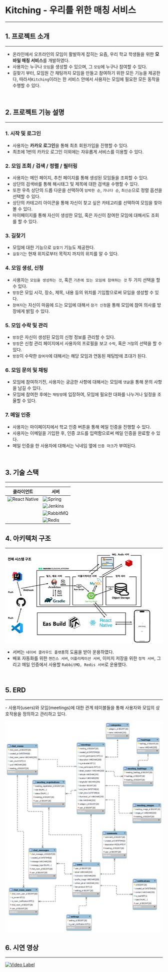 # Kitching - 우리를 위한 매칭 서비스
<hr>

## 1. 프로젝트 소개
<hr>

- 온라인에서 오프라인의 모임이 활발하게 잡히는 요즘, 우리 학교 학생들을 위한 **모바일 매칭 서비스**를 개발하였다.
- 사용자는 누구나 `모임`을 생성할 수 있으며, 그 `모임`에 누구나 참여할 수 있다.
- 길찾기 부터, 모임원 간 채팅까지 모임을 만들고 참여하기 위한 모든 기능을 제공한다, 따라서`Kitching`이라는 한 서비스 안에서 사용자는 모임에 필요한 모든 동작을 수행할 수 있다. 

<br>

## 2. 프로젝트 기능 설명

<hr>


### 1. 시작 및 로그인
- 사용자는 **카카오 로그인**을 통해 최초 회원가입을 진행할 수 있다.
- 최초에 1번의 카카오 로그인 이외에는 자유롭게 서비스를 이용할 수 있다.

### 2. 모임 조회 / 검색 / 정렬 / 필터링
- 사용자는 메인 페이지, 추천 페이지를 통해 생성된 모임들을 조회할 수 있다.
- 상단의 검색바를 통해 해시태그 및 제목에 대한 검색을 수행할 수 있다.
- 또한 우측 상단의 드롭 다운을 선택하여 `임박한 순`, `가나다 순`, `최신순`으로 정렬 옵션을 선택할 수 있다.
- 상단의 카테고리 아이콘을 통해 자신이 찾고 싶은 카테고리를 선택하여 모임을 찾아볼 수 있다.
- 마이페이지를 통해 자신이 생성한 모임, 혹은 자신이 참여한 모임에 대해서도 조회를 할 수 있다.

### 3. 길찾기
- 모임에 대한 기능으로 `길찾기` 기능도 제공한다.
- `길찾기`는 현재 위치로부터 목적지 까지의 위치를 알 수 있다.

### 4. 모임 생성, 신청
- 사용자는 `모임을 생성하는 것`, 혹은 `기존에 있는 모임에 참여하는 것` 두 가지 선택을 할 수 있다.
- `방장`은 모임 시각, 장소, 제목, 내용 등의 위치를 기입함으로써 모임을 생성할 수 있다.
- `참여자`는 자신이 마음에 드는 모임에 대해서 `참가 신청`을 통해 모임에 참여 의사를 방장에게 밝힐 수 있다.

### 5. 모임 수락 및 관리
- `방장`은 자신이 생성된 모임의 신청 정보를 관리할 수 있다.
- `방장`은 신청 관리 페이지에서 사용자의 프로필을 보고 `수락`, 혹은 `거절`의 선택을 할 수 있다.
- `방장`이 수락한 `참여자`에 대해서는 해당 모임과 연동된 채팅방에 초대가 된다.

### 6. 모임 문의 및 채팅
- 모임에 참여하기전, 사용자는 궁금한 사항에 대해서는 모임에 `댓글`을 통해 문의 사항을 남길 수 있다.
- 모임에 참여한 후에는 `채팅방`에 입장하여, 모임에 필요한 대화를 나누거나 일정을 조율할 수 있다.

### 7. 메일 인증
- 사용자는 마이페이지에서 학교 인증 버튼을 통해 메일 인증을 진행할 수 있다.
- 사용자는 이메일을 기입한 후, 인증 코드를 입력함으로써 메일 인증을 완료할 수 있다.
- 메일 인증을 한 사용자에 대해서는 닉네임 옆에 `인증 마크`가 부여된다.

<br>

## 3. 기술 스택
<hr>

| 클라이언트    | 서버        |
|-----------|-----------|
| ![React Native](https://img.shields.io/badge/react_native-%2320232a.svg?style=for-the-badge&logo=react&logoColor=%2361DAFB) | ![Spring](https://img.shields.io/badge/springboot-%236DB33F.svg?style=for-the-badge&logo=spring&logoColor=white) |
|           | ![Jenkins](https://img.shields.io/badge/jenkins-%232C5263.svg?style=for-the-badge&logo=jenkins&logoColor=white) |
|           | ![RabbitMQ](https://img.shields.io/badge/Rabbitmq-FF6600?style=for-the-badge&logo=rabbitmq&logoColor=white) |
|           | ![Redis](https://img.shields.io/badge/redis-%23DD0031.svg?style=for-the-badge&logo=redis&logoColor=white) |

## 4. 아키텍처 구조
<hr>

![img.png](img.png)
- 서버는 `네이버 클라우드 플랫폼`의 도움을 받아 운용하였다.
- 배포 자동화를 위한 `젠킨스 서버`, `어플리케이션 서버`, 이미지 저장을 위한 `정적 서버`, 그리고 메일 인증에서 사용할 `RabbitMQ, Redis 서버`로 운용했다.

<br>

## 5. ERD
<hr>
- 사용자(users)와 모임(meetings)에 대한 관계 테이블들을 통해 사용자와 모임의 상호작용을 정의하고 관리하고 있다.

![img_1.png](img_1.png)

## 6. 시연 영상
<hr>

[![Video Label](http://img.youtube.com/vi/ILwNadCu14Q/0.jpg)](https://youtu.be/ILwNadCu14Q)
